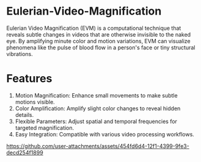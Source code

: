 # Eulerian-Video-Magnification
Eulerian Video Magnification (EVM) is a computational technique that reveals subtle changes in videos that are otherwise invisible to the naked eye. By amplifying minute color and motion variations, EVM can visualize phenomena like the pulse of blood flow in a person's face or tiny structural vibrations.

# Features
1. Motion Magnification: Enhance small movements to make subtle motions visible.
2. Color Amplification: Amplify slight color changes to reveal hidden details.
3. Flexible Parameters: Adjust spatial and temporal frequencies for targeted magnification.
4. Easy Integration: Compatible with various video processing workflows.


https://github.com/user-attachments/assets/454fd6d4-12f1-4399-9fe3-decd254f1899

